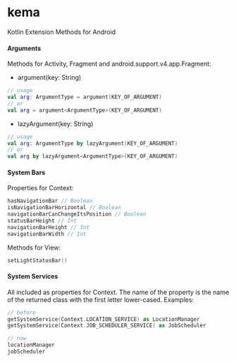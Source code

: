 # kema
Kotlin Extension Methods for Android

#### Arguments

Methods for Activity, Fragment and android.support.v4.app.Fragment:
* argument(key: String)
```kotlin
// usage
val arg: ArgumentType = argument(KEY_OF_ARGUMENT)
// or
val arg = argument<ArgumentType>(KEY_OF_ARGUMENT)
```
* lazyArgument(key: String)
```kotlin
// usage
val arg: ArgumentType by lazyArgument(KEY_OF_ARGUMENT)
// or
val arg by lazyArgument<ArgumentType>(KEY_OF_ARGUMENT)
```

#### System Bars

Properties for Context:
```kotlin
hasNavigationBar // Boolean
isNavigationBarHorizontal // Boolean
navigationBarCanChangeItsPosition // Boolean
statusBarHeight // Int
navigationBarHeight // Int
navigationBarWidth // Int
```
Methods for View:
```kotlin
setLightStatusBar()
```

#### System Services

All included as properties for Context. The name of the property is the name of the returned class with the first letter lower-cased. Examples:
```kotlin
// before
getSystemService(Context.LOCATION_SERVICE) as LocationManager
getSystemService(Context.JOB_SCHEDULER_SERVICE) as JobScheduler

// now
locationManager
jobScheduler
```
